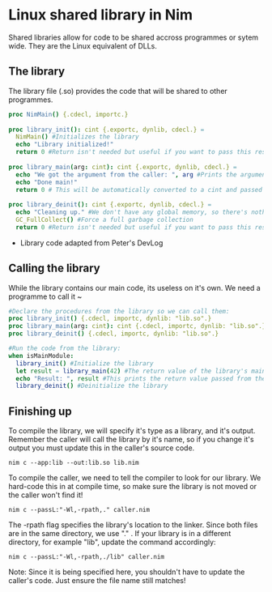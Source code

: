 # Linux shared library in Nim

Shared libraries allow for code to be shared accross programmes or sytem wide. They are the Linux equivalent of DLLs.



## The library

The library file (.so) provides the code that will be shared to other programmes.

```nim
proc NimMain() {.cdecl, importc.}
 
proc library_init(): cint {.exportc, dynlib, cdecl.} =
  NimMain() #Initializes the library
  echo "Library initialized!"
  return 0 #Return isn't needed but useful if you want to pass this result to the caller
 
proc library_main(arg: cint): cint {.exportc, dynlib, cdecl.} =
  echo "We got the argument from the caller: ", arg #Prints the argument passed by the calling programme
  echo "Done main!"
  return 0 # This will be automatically converted to a cint and passed to the caller
 
proc library_deinit(): cint {.exportc, dynlib, cdecl.} =
  echo "Cleaning up." #We don't have any global memory, so there's nothing to do
  GC_FullCollect() #Force a full garbage collection
  return 0 #Return isn't needed but useful if you want to pass this result to the callerFullCollect()
```

- Library code adapted from Peter's DevLog



## Calling the library

While the library contains our main code, its useless on it's own. We need a programme to call it ~

```nim
#Declare the procedures from the library so we can call them:
proc library_init() {.cdecl, importc, dynlib: "lib.so".}
proc library_main(arg: cint): cint {.cdecl, importc, dynlib: "lib.so".}
proc library_deinit() {.cdecl, importc, dynlib: "lib.so".}

#Run the code from the library:
when isMainModule:
  library_init() #Initialize the library
  let result = library_main(42) #The return value of the library's main procedure
  echo "Result: ", result #This prints the return value passed from the library's main procedure
  library_deinit() #Deinitialize the library
```

## Finishing up

To compile the library, we will specify it's type as a library, and it's output. Remember the caller will call the library by it's name, so if you change it's output you must update this in the caller's source code.

```shell
nim c --app:lib --out:lib.so lib.nim
```

To compile the caller, we need to tell the compiler to look for our library. We hard-code this in at compile time, so make sure the library is not moved or the caller won't find it!

```shell
nim c --passL:"-Wl,-rpath,." caller.nim
```

The -rpath flag specifies the library's location to the linker. Since both files are in the same directory, we use "." . If your library is in a different directory, for example "lib", update the command accordingly:

```shell
nim c --passL:"-Wl,-rpath,./lib" caller.nim
```

Note: Since it is being specified here, you shouldn't have to update the caller's code. Just ensure the file name still matches!
